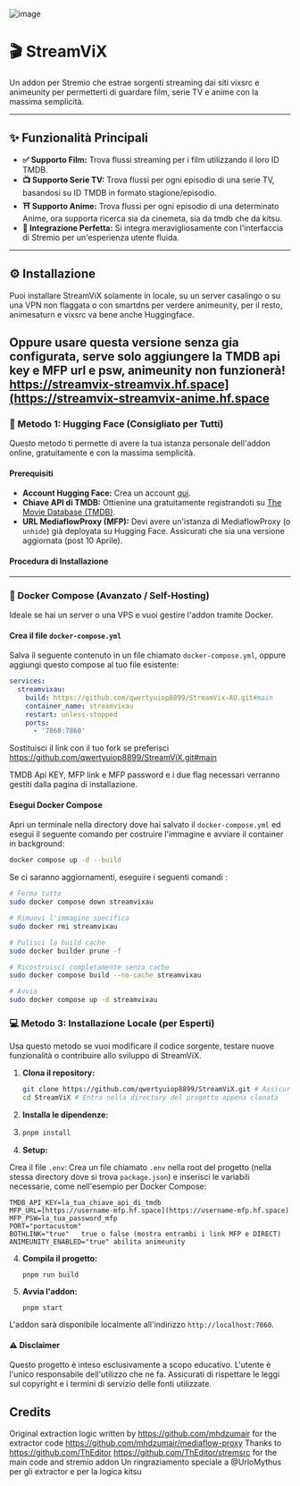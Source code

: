 ![image](https://github.com/user-attachments/assets/11956b44-f742-42cc-a9f0-40fbb1c9de61)
# 🎬 StreamViX

Un addon per Stremio che estrae sorgenti streaming dai siti vixsrc e animeunity per permetterti di guardare film, serie TV e anime con la massima semplicità.

---

## ✨ Funzionalità Principali

* **✅ Supporto Film:** Trova flussi streaming per i film utilizzando il loro ID TMDB.
* **📺 Supporto Serie TV:** Trova flussi per ogni episodio di una serie TV, basandosi su ID TMDB in formato stagione/episodio.
* **⛩️ Supporto Anime:** Trova flussi per ogni episodio di una determinato Anime, ora supporta ricerca sia da cinemeta, sia da tmdb che da kitsu.
* **🔗 Integrazione Perfetta:** Si integra meravigliosamente con l'interfaccia di Stremio per un'esperienza utente fluida.

---

## ⚙️ Installazione

Puoi installare StreamViX solamente in locale, su un server casalingo o su una VPN non flaggata o con smartdns per verdere animeunity, 
per il resto, animesaturn e vixsrc va bene anche Huggingface.

Oppure usare questa versione senza gia configurata, serve solo aggiungere la TMDB api key e MFP url e psw, animeunity non funzionerà!
https://streamvix-streamvix.hf.space](https://streamvix-streamvix-anime.hf.space
---

### 🚀 Metodo 1: Hugging Face (Consigliato per Tutti)

Questo metodo ti permette di avere la tua istanza personale dell'addon online, gratuitamente e con la massima semplicità.

#### Prerequisiti

* **Account Hugging Face:** Crea un account [qui](https://huggingface.co/join).
* **Chiave API di TMDB:** Ottienine una gratuitamente registrandoti su [The Movie Database (TMDB)](https://www.themoviedb.org/documentation/api).
* **URL MediaflowProxy (MFP):** Devi avere un'istanza di MediaflowProxy (o `unhide`) già deployata su Hugging Face. Assicurati che sia una versione aggiornata (post 10 Aprile).

#### Procedura di Installazione

---

### 🐳 Docker Compose (Avanzato / Self-Hosting)

Ideale se hai un server o una VPS e vuoi gestire l'addon tramite Docker.

#### Crea il file `docker-compose.yml`

Salva il seguente contenuto in un file chiamato `docker-compose.yml`, oppure aggiungi questo compose al tuo file esistente:

```yaml
services:
  streamvixau:
    build: https://github.com/qwertyuiop8899/StreamVix-AU.git#main
    container_name: streamvixau
    restart: unless-stopped
    ports:
      - '7860:7860'
```
Sostituisci il link con il tuo fork se preferisci https://github.com/qwertyuiop8899/StreamViX.git#main

TMDB Api KEY, MFP link e MFP password e i due flag necessari verranno gestiti dalla pagina di installazione.

#### Esegui Docker Compose

Apri un terminale nella directory dove hai salvato il `docker-compose.yml` ed esegui il seguente comando per costruire l'immagine e avviare il container in background:

```bash
docker compose up -d --build
```
Se ci saranno aggiornamenti, eseguire i seguenti comandi :

```bash
# Ferma tutto
sudo docker compose down streamvixau

# Rimuovi l'immagine specifica
sudo docker rmi streamvixau

# Pulisci la build cache
sudo docker builder prune -f

# Ricostruisci completamente senza cache
sudo docker compose build --no-cache streamvixau

# Avvia
sudo docker compose up -d streamvixau
```


### 💻 Metodo 3: Installazione Locale (per Esperti)

Usa questo metodo se vuoi modificare il codice sorgente, testare nuove funzionalità o contribuire allo sviluppo di StreamViX.

1.  **Clona il repository:**

    ```bash
    git clone https://github.com/qwertyuiop8899/StreamViX.git # Assicurati che sia il repository corretto di StreamViX
    cd StreamViX # Entra nella directory del progetto appena clonata
    ```

2.  **Installa le dipendenze:**
3.  
    ```bash
    pnpm install
    ```
4.  **Setup:**

Crea il file `.env`: Crea un file chiamato `.env` nella root del progetto (nella stessa directory dove si trova `package.json`) e inserisci le variabili necessarie, come nell'esempio per Docker Compose:


    TMDB_API_KEY=la_tua_chiave_api_di_tmdb
    MFP_URL=[https://username-mfp.hf.space](https://username-mfp.hf.space)
    MFP_PSW=la_tua_password_mfp
    PORT="portacustom"
    BOTHLINK="true"   true o false (mostra entrambi i link MFP e DIRECT)    
    ANIMEUNITY_ENABLED="true" abilita animeunity

4.  **Compila il progetto:**
    ```
    pnpm run build
    ```
5.  **Avvia l'addon:**
    ```
    pnpm start
    ```
L'addon sarà disponibile localmente all'indirizzo `http://localhost:7860`.


#### ⚠️ Disclaimer

Questo progetto è inteso esclusivamente a scopo educativo. L'utente è l'unico responsabile dell'utilizzo che ne fa. Assicurati di rispettare le leggi sul copyright e i termini di servizio delle fonti utilizzate.


## Credits

Original extraction logic written by https://github.com/mhdzumair for the extractor code https://github.com/mhdzumair/mediaflow-proxy 
Thanks to https://github.com/ThEditor https://github.com/ThEditor/stremsrc for the main code and stremio addon
Un ringraziamento speciale a @UrloMythus per gli extractor e per la logica kitsu
